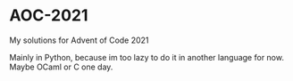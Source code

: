 # AOC-2021
My solutions for Advent of Code 2021

Mainly in Python, because im too lazy to do it in another language for now.
Maybe OCaml or C one day.
